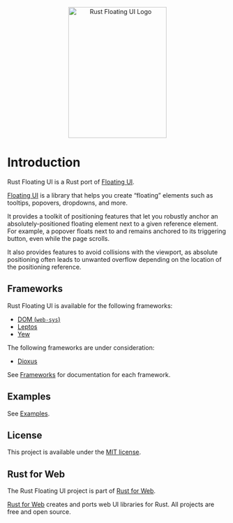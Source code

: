 <p align="center">
    <img src="./images/logo.svg" width="225" height="300" alt="Rust Floating UI Logo">
</p>

# Introduction

Rust Floating UI is a Rust port of [Floating UI](https://floating-ui.com/).

[Floating UI](https://floating-ui.com) is a library that helps you create “floating” elements such as tooltips, popovers, dropdowns, and more.

It provides a toolkit of positioning features that let you robustly anchor an absolutely-positioned floating element next to a given reference element. For example, a popover floats next to and remains anchored to its triggering button, even while the page scrolls.

It also provides features to avoid collisions with the viewport, as absolute positioning often leads to unwanted overflow depending on the location of the positioning reference.

## Frameworks

Rust Floating UI is available for the following frameworks:

-   [DOM (`web-sys`)](https://rustwasm.github.io/wasm-bindgen/web-sys/index.html)
-   [Leptos](https://leptos.dev/)
-   [Yew](https://yew.rs/)

The following frameworks are under consideration:

-   [Dioxus](https://dioxuslabs.com/)

See [Frameworks](./frameworks/index.md) for documentation for each framework.

## Examples

See [Examples](./examples.md).

## License

This project is available under the [MIT license](https://github.com/RustForWeb/floating-ui/blob/main/LICENSE.md).

## Rust for Web

The Rust Floating UI project is part of [Rust for Web](https://github.com/RustForWeb).

[Rust for Web](https://github.com/RustForWeb) creates and ports web UI libraries for Rust. All projects are free and open source.
